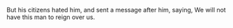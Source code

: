 But his citizens hated him, and sent a message after him, saying, We will not have this man to reign over us.
